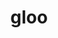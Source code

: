 ---
title: "gloo"
layout: cache
categories: [package, develop]
meta: {"compilers": ["apple-clang@16.0.0", "gcc@11.4.0", "gcc@13.2.0"], "num_specs": 109, "num_specs_by_stack": {"e4s": 25, "ml-darwin-aarch64-mps": 16, "ml-linux-aarch64-cpu": 16, "ml-linux-aarch64-cuda": 18, "ml-linux-x86_64-cpu": 16, "ml-linux-x86_64-cuda": 18, "root": 109}, "oss": ["sequoia", "ubuntu22.04", "ubuntu24.04"], "platforms": ["darwin", "linux"], "stacks": ["e4s", "ml-darwin-aarch64-mps", "ml-linux-aarch64-cpu", "ml-linux-aarch64-cuda", "ml-linux-x86_64-cpu", "ml-linux-x86_64-cuda", "root"], "targets": ["aarch64", "x86_64_v3"], "versions": ["2023-12-03"]}
spec_details: [{"compiler": "gcc@11.4.0", "hash": "2ahrbrf6systiyoyh7gmj7thajqsmkzj", "os": "ubuntu22.04", "platform": "linux", "size": "-", "stacks": ["e4s", "root"], "target": "x86_64_v3", "variants": ["build_system=cmake", "build_type=Release", "+cuda", "cuda_arch:=none", "generator=ninja", "~ipo", "~libuv"], "versions": ["2023-12-03"]}, {"compiler": "gcc@11.4.0", "hash": "2akxyxoehx3ok7mn43z3lkvzsgwqc6kc", "os": "ubuntu22.04", "platform": "linux", "size": "-", "stacks": ["e4s", "root"], "target": "x86_64_v3", "variants": ["build_system=cmake", "build_type=Release", "~cuda", "generator=ninja", "~ipo", "~libuv"], "versions": ["2023-12-03"]}, {"compiler": "gcc@13.2.0", "hash": "2brgf33n55utwkh7ortzmmqk5pw7vyi4", "os": "ubuntu24.04", "platform": "linux", "size": "-", "stacks": ["ml-linux-aarch64-cuda", "root"], "target": "aarch64", "variants": ["build_system=cmake", "build_type=Release", "+cuda", "cuda_arch:=80", "generator=ninja", "~ipo", "~libuv"], "versions": ["2023-12-03"]}, {"compiler": "gcc@13.2.0", "hash": "2gg2ohyzrpmgms7d7m7cgvqpnrzhbfsm", "os": "ubuntu24.04", "platform": "linux", "size": "-", "stacks": ["ml-linux-aarch64-cuda", "root"], "target": "aarch64", "variants": ["build_system=cmake", "build_type=Release", "+cuda", "cuda_arch:=80", "generator=ninja", "~ipo", "~libuv"], "versions": ["2023-12-03"]}, {"compiler": "apple-clang@16.0.0", "hash": "2ppomfkqlumh5cnaldqnub26cyngr5u6", "os": "sequoia", "platform": "darwin", "size": "-", "stacks": ["ml-darwin-aarch64-mps", "root"], "target": "aarch64", "variants": ["build_system=cmake", "build_type=Release", "~cuda", "generator=ninja", "~ipo", "+libuv"], "versions": ["2023-12-03"]}, {"compiler": "gcc@13.2.0", "hash": "2zqllm7jo3a3uu7cg7uik4xh5jneipor", "os": "ubuntu24.04", "platform": "linux", "size": "-", "stacks": ["ml-linux-x86_64-cpu", "root"], "target": "x86_64_v3", "variants": ["build_system=cmake", "build_type=Release", "~cuda", "generator=ninja", "~ipo", "~libuv"], "versions": ["2023-12-03"]}, {"compiler": "gcc@13.2.0", "hash": "32mcd7fhe3t4dcy6qe3nolcvbn7qd227", "os": "ubuntu24.04", "platform": "linux", "size": "-", "stacks": ["ml-linux-x86_64-cuda", "root"], "target": "x86_64_v3", "variants": ["build_system=cmake", "build_type=Release", "+cuda", "cuda_arch:=80", "generator=ninja", "~ipo", "~libuv"], "versions": ["2023-12-03"]}, {"compiler": "gcc@13.2.0", "hash": "3e4ab2fk3w35cn5w42ihkcnzjzihqshu", "os": "ubuntu24.04", "platform": "linux", "size": "-", "stacks": ["ml-linux-aarch64-cpu", "root"], "target": "aarch64", "variants": ["build_system=cmake", "build_type=Release", "~cuda", "generator=ninja", "~ipo", "~libuv"], "versions": ["2023-12-03"]}, {"compiler": "gcc@13.2.0", "hash": "3lbffc45ceal6qaj7ar4rcqm6ni6iurd", "os": "ubuntu24.04", "platform": "linux", "size": "-", "stacks": ["ml-linux-x86_64-cuda", "root"], "target": "x86_64_v3", "variants": ["build_system=cmake", "build_type=Release", "+cuda", "cuda_arch:=80", "generator=ninja", "~ipo", "~libuv"], "versions": ["2023-12-03"]}, {"compiler": "apple-clang@16.0.0", "hash": "3wypirfqrdaiugxi2pvwnzl2er4rksoh", "os": "sequoia", "platform": "darwin", "size": "-", "stacks": ["ml-darwin-aarch64-mps", "root"], "target": "aarch64", "variants": ["build_system=cmake", "build_type=Release", "~cuda", "generator=ninja", "~ipo", "+libuv"], "versions": ["2023-12-03"]}, {"compiler": "gcc@13.2.0", "hash": "43x6bzqkxmqfnlx4cglgqtu3vhvgozk3", "os": "ubuntu24.04", "platform": "linux", "size": "-", "stacks": ["ml-linux-x86_64-cpu", "root"], "target": "x86_64_v3", "variants": ["build_system=cmake", "build_type=Release", "~cuda", "generator=ninja", "~ipo", "~libuv"], "versions": ["2023-12-03"]}, {"compiler": "apple-clang@16.0.0", "hash": "4engr57pqsyouvfptryxlr6rvmffsvcg", "os": "sequoia", "platform": "darwin", "size": "-", "stacks": ["ml-darwin-aarch64-mps", "root"], "target": "aarch64", "variants": ["build_system=cmake", "build_type=Release", "~cuda", "generator=ninja", "~ipo", "+libuv"], "versions": ["2023-12-03"]}, {"compiler": "gcc@13.2.0", "hash": "4fat5vyhyzquvqu3y24aebdh7lrjfpt3", "os": "ubuntu24.04", "platform": "linux", "size": "-", "stacks": ["ml-linux-aarch64-cpu", "root"], "target": "aarch64", "variants": ["build_system=cmake", "build_type=Release", "~cuda", "generator=ninja", "~ipo", "~libuv"], "versions": ["2023-12-03"]}, {"compiler": "gcc@11.4.0", "hash": "4lscysilbo5pcx7kcdhbvqvna5qqtyij", "os": "ubuntu22.04", "platform": "linux", "size": "-", "stacks": ["e4s", "root"], "target": "x86_64_v3", "variants": ["build_system=cmake", "build_type=Release", "~cuda", "generator=ninja", "~ipo", "~libuv"], "versions": ["2023-12-03"]}, {"compiler": "gcc@13.2.0", "hash": "4tupmnisdrpluz2oyx7aanrzdquz7xfq", "os": "ubuntu24.04", "platform": "linux", "size": "-", "stacks": ["ml-linux-x86_64-cpu", "root"], "target": "x86_64_v3", "variants": ["build_system=cmake", "build_type=Release", "~cuda", "generator=ninja", "~ipo", "~libuv"], "versions": ["2023-12-03"]}, {"compiler": "gcc@13.2.0", "hash": "54bm3y23jols2pzykst22ji3wakgmx5f", "os": "ubuntu24.04", "platform": "linux", "size": "-", "stacks": ["ml-linux-aarch64-cpu", "root"], "target": "aarch64", "variants": ["build_system=cmake", "build_type=Release", "~cuda", "generator=ninja", "~ipo", "~libuv"], "versions": ["2023-12-03"]}, {"compiler": "gcc@11.4.0", "hash": "5bqpfi4632srpi2bmmktk7nb7g62k6da", "os": "ubuntu22.04", "platform": "linux", "size": "-", "stacks": ["e4s", "root"], "target": "x86_64_v3", "variants": ["build_system=cmake", "build_type=Release", "+cuda", "cuda_arch:=none", "generator=ninja", "~ipo", "~libuv"], "versions": ["2023-12-03"]}, {"compiler": "gcc@13.2.0", "hash": "67gru3re6ypv5p7d42ktvpooz3af45ze", "os": "ubuntu24.04", "platform": "linux", "size": "-", "stacks": ["ml-linux-aarch64-cpu", "root"], "target": "aarch64", "variants": ["build_system=cmake", "build_type=Release", "~cuda", "generator=ninja", "~ipo", "~libuv"], "versions": ["2023-12-03"]}, {"compiler": "gcc@13.2.0", "hash": "6anq4vpyysfkj2uta3tq5wd4cdkqtj7g", "os": "ubuntu24.04", "platform": "linux", "size": "-", "stacks": ["ml-linux-x86_64-cuda", "root"], "target": "x86_64_v3", "variants": ["build_system=cmake", "build_type=Release", "+cuda", "cuda_arch:=80", "generator=ninja", "~ipo", "~libuv"], "versions": ["2023-12-03"]}, {"compiler": "apple-clang@16.0.0", "hash": "7s37zhdmnj4obleakqzmut6edlgy5gzh", "os": "sequoia", "platform": "darwin", "size": "-", "stacks": ["ml-darwin-aarch64-mps", "root"], "target": "aarch64", "variants": ["build_system=cmake", "build_type=Release", "~cuda", "generator=ninja", "~ipo", "+libuv"], "versions": ["2023-12-03"]}, {"compiler": "gcc@13.2.0", "hash": "a4woieaaptd4vfjwbxzj6yn2ljihkudo", "os": "ubuntu24.04", "platform": "linux", "size": "-", "stacks": ["ml-linux-aarch64-cuda", "root"], "target": "aarch64", "variants": ["build_system=cmake", "build_type=Release", "+cuda", "cuda_arch:=80", "generator=ninja", "~ipo", "~libuv"], "versions": ["2023-12-03"]}, {"compiler": "gcc@13.2.0", "hash": "ady5rxfwpi2uom3a66hfzxrurxgzpuca", "os": "ubuntu24.04", "platform": "linux", "size": "-", "stacks": ["ml-linux-aarch64-cpu", "root"], "target": "aarch64", "variants": ["build_system=cmake", "build_type=Release", "~cuda", "generator=ninja", "~ipo", "~libuv"], "versions": ["2023-12-03"]}, {"compiler": "gcc@11.4.0", "hash": "ahft5n3zycy5bi2b557tt2yxh3bt7yth", "os": "ubuntu22.04", "platform": "linux", "size": "-", "stacks": ["e4s", "root"], "target": "x86_64_v3", "variants": ["build_system=cmake", "build_type=Release", "~cuda", "generator=ninja", "~ipo", "~libuv"], "versions": ["2023-12-03"]}, {"compiler": "gcc@11.4.0", "hash": "azyp65upx3youctlmwm53rsinlv2tpqn", "os": "ubuntu22.04", "platform": "linux", "size": "-", "stacks": ["e4s", "root"], "target": "x86_64_v3", "variants": ["build_system=cmake", "build_type=Release", "~cuda", "generator=ninja", "~ipo", "~libuv"], "versions": ["2023-12-03"]}, {"compiler": "gcc@13.2.0", "hash": "bqajdvytpkmiodepglepsfof6dds25gv", "os": "ubuntu24.04", "platform": "linux", "size": "-", "stacks": ["ml-linux-x86_64-cuda", "root"], "target": "x86_64_v3", "variants": ["build_system=cmake", "build_type=Release", "+cuda", "cuda_arch:=80", "generator=ninja", "~ipo", "~libuv"], "versions": ["2023-12-03"]}, {"compiler": "gcc@11.4.0", "hash": "bqop2e324hf36wq33tki4pocpkcpcx6k", "os": "ubuntu22.04", "platform": "linux", "size": "-", "stacks": ["e4s", "root"], "target": "x86_64_v3", "variants": ["build_system=cmake", "build_type=Release", "+cuda", "cuda_arch:=none", "generator=ninja", "~ipo", "~libuv"], "versions": ["2023-12-03"]}, {"compiler": "gcc@11.4.0", "hash": "c7vxok76szmfjlyxanqyyzvgvrfdhmcd", "os": "ubuntu22.04", "platform": "linux", "size": "-", "stacks": ["e4s", "root"], "target": "x86_64_v3", "variants": ["build_system=cmake", "build_type=Release", "+cuda", "cuda_arch:=none", "generator=ninja", "~ipo", "~libuv"], "versions": ["2023-12-03"]}, {"compiler": "gcc@11.4.0", "hash": "certoiyfygwef4mefjyeb62gozp2kff4", "os": "ubuntu22.04", "platform": "linux", "size": "-", "stacks": ["e4s", "root"], "target": "x86_64_v3", "variants": ["build_system=cmake", "build_type=Release", "~cuda", "generator=ninja", "~ipo", "~libuv"], "versions": ["2023-12-03"]}, {"compiler": "gcc@13.2.0", "hash": "cozox4gqklhws3wxpdj4ryfftbxg6nj7", "os": "ubuntu24.04", "platform": "linux", "size": "-", "stacks": ["ml-linux-x86_64-cpu", "root"], "target": "x86_64_v3", "variants": ["build_system=cmake", "build_type=Release", "~cuda", "generator=ninja", "~ipo", "~libuv"], "versions": ["2023-12-03"]}, {"compiler": "gcc@11.4.0", "hash": "csv35pfbovf4m6brl5skkfudiqjinbes", "os": "ubuntu22.04", "platform": "linux", "size": "-", "stacks": ["e4s", "root"], "target": "x86_64_v3", "variants": ["build_system=cmake", "build_type=Release", "+cuda", "cuda_arch:=none", "generator=ninja", "~ipo", "~libuv"], "versions": ["2023-12-03"]}, {"compiler": "gcc@13.2.0", "hash": "ctrf766mwa5wat2zjnbxwd3pi6k44a7d", "os": "ubuntu24.04", "platform": "linux", "size": "-", "stacks": ["ml-linux-x86_64-cpu", "root"], "target": "x86_64_v3", "variants": ["build_system=cmake", "build_type=Release", "~cuda", "generator=ninja", "~ipo", "~libuv"], "versions": ["2023-12-03"]}, {"compiler": "apple-clang@16.0.0", "hash": "d23fo6jmkgok346liqt4lqzf2z54x5vp", "os": "sequoia", "platform": "darwin", "size": "-", "stacks": ["ml-darwin-aarch64-mps", "root"], "target": "aarch64", "variants": ["build_system=cmake", "build_type=Release", "~cuda", "generator=ninja", "~ipo", "+libuv"], "versions": ["2023-12-03"]}, {"compiler": "gcc@13.2.0", "hash": "d74pqurxi4kn26fnhchjqiv423fnfqjt", "os": "ubuntu24.04", "platform": "linux", "size": "-", "stacks": ["ml-linux-aarch64-cpu", "root"], "target": "aarch64", "variants": ["build_system=cmake", "build_type=Release", "~cuda", "generator=ninja", "~ipo", "~libuv"], "versions": ["2023-12-03"]}, {"compiler": "gcc@13.2.0", "hash": "dvxxbmxsldpu3v32udagncumbg62emjc", "os": "ubuntu24.04", "platform": "linux", "size": "-", "stacks": ["ml-linux-x86_64-cuda", "root"], "target": "x86_64_v3", "variants": ["build_system=cmake", "build_type=Release", "+cuda", "cuda_arch:=80", "generator=ninja", "~ipo", "~libuv"], "versions": ["2023-12-03"]}, {"compiler": "gcc@13.2.0", "hash": "e5etbcchdfxwrn6wmtxzio4ugkaqf66h", "os": "ubuntu24.04", "platform": "linux", "size": "-", "stacks": ["ml-linux-x86_64-cuda", "root"], "target": "x86_64_v3", "variants": ["build_system=cmake", "build_type=Release", "+cuda", "cuda_arch:=80", "generator=ninja", "~ipo", "~libuv"], "versions": ["2023-12-03"]}, {"compiler": "gcc@13.2.0", "hash": "enkz624anyvk6yfezriwdu7xrthz2rs7", "os": "ubuntu24.04", "platform": "linux", "size": "-", "stacks": ["ml-linux-aarch64-cpu", "root"], "target": "aarch64", "variants": ["build_system=cmake", "build_type=Release", "~cuda", "generator=ninja", "~ipo", "~libuv"], "versions": ["2023-12-03"]}, {"compiler": "gcc@13.2.0", "hash": "faotxwzambkmawl46oxu5yohbu7jhbjv", "os": "ubuntu24.04", "platform": "linux", "size": "-", "stacks": ["ml-linux-aarch64-cuda", "root"], "target": "aarch64", "variants": ["build_system=cmake", "build_type=Release", "+cuda", "cuda_arch:=80", "generator=ninja", "~ipo", "~libuv"], "versions": ["2023-12-03"]}, {"compiler": "gcc@13.2.0", "hash": "fayy6seuhfouz5pnwmxihr3xk5fa6zpk", "os": "ubuntu24.04", "platform": "linux", "size": "-", "stacks": ["ml-linux-x86_64-cuda", "root"], "target": "x86_64_v3", "variants": ["build_system=cmake", "build_type=Release", "+cuda", "cuda_arch:=80", "generator=ninja", "~ipo", "~libuv"], "versions": ["2023-12-03"]}, {"compiler": "gcc@13.2.0", "hash": "ffac64vqrlp67sgq4p2t6oonmob2qqfc", "os": "ubuntu24.04", "platform": "linux", "size": "-", "stacks": ["ml-linux-aarch64-cuda", "root"], "target": "aarch64", "variants": ["build_system=cmake", "build_type=Release", "+cuda", "cuda_arch:=80", "generator=ninja", "~ipo", "~libuv"], "versions": ["2023-12-03"]}, {"compiler": "gcc@11.4.0", "hash": "fxd7mbgqkwlttteye5evcnniswhdzq54", "os": "ubuntu22.04", "platform": "linux", "size": "-", "stacks": ["e4s", "root"], "target": "x86_64_v3", "variants": ["build_system=cmake", "build_type=Release", "~cuda", "generator=ninja", "~ipo", "~libuv"], "versions": ["2023-12-03"]}, {"compiler": "gcc@13.2.0", "hash": "fzbuntjbsp2nioaduhclndyfdtsfnowm", "os": "ubuntu24.04", "platform": "linux", "size": "-", "stacks": ["ml-linux-aarch64-cpu", "root"], "target": "aarch64", "variants": ["build_system=cmake", "build_type=Release", "~cuda", "generator=ninja", "~ipo", "~libuv"], "versions": ["2023-12-03"]}, {"compiler": "gcc@13.2.0", "hash": "g4fxeok5e546wpwgz7carw47cvyghybu", "os": "ubuntu24.04", "platform": "linux", "size": "-", "stacks": ["ml-linux-x86_64-cuda", "root"], "target": "x86_64_v3", "variants": ["build_system=cmake", "build_type=Release", "+cuda", "cuda_arch:=80", "generator=ninja", "~ipo", "~libuv"], "versions": ["2023-12-03"]}, {"compiler": "gcc@13.2.0", "hash": "gc77brzwi7c62rdob7fowtmt7d62yt52", "os": "ubuntu24.04", "platform": "linux", "size": "-", "stacks": ["ml-linux-aarch64-cpu", "root"], "target": "aarch64", "variants": ["build_system=cmake", "build_type=Release", "~cuda", "generator=ninja", "~ipo", "~libuv"], "versions": ["2023-12-03"]}, {"compiler": "gcc@13.2.0", "hash": "gshfxpygqaof65gabcgunet7wmors3pa", "os": "ubuntu24.04", "platform": "linux", "size": "-", "stacks": ["ml-linux-x86_64-cuda", "root"], "target": "x86_64_v3", "variants": ["build_system=cmake", "build_type=Release", "+cuda", "cuda_arch:=80", "generator=ninja", "~ipo", "~libuv"], "versions": ["2023-12-03"]}, {"compiler": "gcc@13.2.0", "hash": "h6yufebpgtuumtirmpvrir6xrlo6duak", "os": "ubuntu24.04", "platform": "linux", "size": "-", "stacks": ["ml-linux-aarch64-cuda", "root"], "target": "aarch64", "variants": ["build_system=cmake", "build_type=Release", "+cuda", "cuda_arch:=80", "generator=ninja", "~ipo", "~libuv"], "versions": ["2023-12-03"]}, {"compiler": "apple-clang@16.0.0", "hash": "hiuug6rwrfmomu7yqfk73cwjjt3qb6kf", "os": "sequoia", "platform": "darwin", "size": "-", "stacks": ["ml-darwin-aarch64-mps", "root"], "target": "aarch64", "variants": ["build_system=cmake", "build_type=Release", "~cuda", "generator=ninja", "~ipo", "+libuv"], "versions": ["2023-12-03"]}, {"compiler": "gcc@13.2.0", "hash": "hnqgdvq45k2ossikb5isoseoahnnsl7n", "os": "ubuntu24.04", "platform": "linux", "size": "-", "stacks": ["ml-linux-aarch64-cpu", "root"], "target": "aarch64", "variants": ["build_system=cmake", "build_type=Release", "~cuda", "generator=ninja", "~ipo", "~libuv"], "versions": ["2023-12-03"]}, {"compiler": "gcc@13.2.0", "hash": "hopmcwmrqwdo6y6fnbkxsya5m4mg4rp5", "os": "ubuntu24.04", "platform": "linux", "size": "-", "stacks": ["ml-linux-aarch64-cuda", "root"], "target": "aarch64", "variants": ["build_system=cmake", "build_type=Release", "+cuda", "cuda_arch:=80", "generator=ninja", "~ipo", "~libuv"], "versions": ["2023-12-03"]}, {"compiler": "gcc@13.2.0", "hash": "iaad4hg7tu7ny6huyaltzioxsmnf44g2", "os": "ubuntu24.04", "platform": "linux", "size": "-", "stacks": ["ml-linux-aarch64-cpu", "root"], "target": "aarch64", "variants": ["build_system=cmake", "build_type=Release", "~cuda", "generator=ninja", "~ipo", "~libuv"], "versions": ["2023-12-03"]}, {"compiler": "gcc@13.2.0", "hash": "iic6oh25sakqkvz63hgnqa7lwfsik37g", "os": "ubuntu24.04", "platform": "linux", "size": "-", "stacks": ["ml-linux-aarch64-cuda", "root"], "target": "aarch64", "variants": ["build_system=cmake", "build_type=Release", "+cuda", "cuda_arch:=80", "generator=ninja", "~ipo", "~libuv"], "versions": ["2023-12-03"]}, {"compiler": "gcc@13.2.0", "hash": "iowbeg4ym2la2zjvknyqrum5jo4oodl4", "os": "ubuntu24.04", "platform": "linux", "size": "-", "stacks": ["ml-linux-aarch64-cuda", "root"], "target": "aarch64", "variants": ["build_system=cmake", "build_type=Release", "+cuda", "cuda_arch:=80", "generator=ninja", "~ipo", "~libuv"], "versions": ["2023-12-03"]}, {"compiler": "gcc@11.4.0", "hash": "j77rv62jc5l5g6g3ngobt4dsomoyrno3", "os": "ubuntu22.04", "platform": "linux", "size": "-", "stacks": ["e4s", "root"], "target": "x86_64_v3", "variants": ["build_system=cmake", "build_type=Release", "~cuda", "generator=ninja", "~ipo", "~libuv"], "versions": ["2023-12-03"]}, {"compiler": "gcc@11.4.0", "hash": "jaxti6mozn3qndwkk5s3zhavdbsar6p7", "os": "ubuntu22.04", "platform": "linux", "size": "-", "stacks": ["e4s", "root"], "target": "x86_64_v3", "variants": ["build_system=cmake", "build_type=Release", "+cuda", "cuda_arch:=none", "generator=ninja", "~ipo", "~libuv"], "versions": ["2023-12-03"]}, {"compiler": "apple-clang@16.0.0", "hash": "jbanhcmxt7smqrdxa7d3l5y2hipowvr4", "os": "sequoia", "platform": "darwin", "size": "-", "stacks": ["ml-darwin-aarch64-mps", "root"], "target": "aarch64", "variants": ["build_system=cmake", "build_type=Release", "~cuda", "generator=ninja", "~ipo", "+libuv"], "versions": ["2023-12-03"]}, {"compiler": "gcc@13.2.0", "hash": "jimeiqqulvu62gyqndtihomuj4ssyzzr", "os": "ubuntu24.04", "platform": "linux", "size": "-", "stacks": ["ml-linux-aarch64-cuda", "root"], "target": "aarch64", "variants": ["build_system=cmake", "build_type=Release", "+cuda", "cuda_arch:=80", "generator=ninja", "~ipo", "~libuv"], "versions": ["2023-12-03"]}, {"compiler": "gcc@11.4.0", "hash": "jrpyso7b3iwktnil7kzch3az6dkklhyz", "os": "ubuntu22.04", "platform": "linux", "size": "-", "stacks": ["e4s", "root"], "target": "x86_64_v3", "variants": ["build_system=cmake", "build_type=Release", "~cuda", "generator=ninja", "~ipo", "~libuv"], "versions": ["2023-12-03"]}, {"compiler": "gcc@13.2.0", "hash": "kqv26ldmqgldketlkcxptpmvs6sbnxzb", "os": "ubuntu24.04", "platform": "linux", "size": "-", "stacks": ["ml-linux-x86_64-cpu", "root"], "target": "x86_64_v3", "variants": ["build_system=cmake", "build_type=Release", "~cuda", "generator=ninja", "~ipo", "~libuv"], "versions": ["2023-12-03"]}, {"compiler": "apple-clang@16.0.0", "hash": "ksvtqt6wdaiijux6zrfiqxssv5tdlwhz", "os": "sequoia", "platform": "darwin", "size": "-", "stacks": ["ml-darwin-aarch64-mps", "root"], "target": "aarch64", "variants": ["build_system=cmake", "build_type=Release", "~cuda", "generator=ninja", "~ipo", "+libuv"], "versions": ["2023-12-03"]}, {"compiler": "apple-clang@16.0.0", "hash": "l7mpruxcc7lbtqqlvaekuav22eax75pu", "os": "sequoia", "platform": "darwin", "size": "-", "stacks": ["ml-darwin-aarch64-mps", "root"], "target": "aarch64", "variants": ["build_system=cmake", "build_type=Release", "~cuda", "generator=ninja", "~ipo", "+libuv"], "versions": ["2023-12-03"]}, {"compiler": "gcc@11.4.0", "hash": "lafqz2yp3hnyz7xsa7s4puzbwvmo2asq", "os": "ubuntu22.04", "platform": "linux", "size": "-", "stacks": ["e4s", "root"], "target": "x86_64_v3", "variants": ["build_system=cmake", "build_type=Release", "~cuda", "generator=ninja", "~ipo", "~libuv"], "versions": ["2023-12-03"]}, {"compiler": "gcc@13.2.0", "hash": "lr6d5orkhj4lqqqmxfpuf7nzwfp24uzn", "os": "ubuntu24.04", "platform": "linux", "size": "-", "stacks": ["ml-linux-x86_64-cpu", "root"], "target": "x86_64_v3", "variants": ["build_system=cmake", "build_type=Release", "~cuda", "generator=ninja", "~ipo", "~libuv"], "versions": ["2023-12-03"]}, {"compiler": "apple-clang@16.0.0", "hash": "m4q363i52n3n2k5spwz4di3vhzy3spjm", "os": "sequoia", "platform": "darwin", "size": "-", "stacks": ["ml-darwin-aarch64-mps", "root"], "target": "aarch64", "variants": ["build_system=cmake", "build_type=Release", "~cuda", "generator=ninja", "~ipo", "+libuv"], "versions": ["2023-12-03"]}, {"compiler": "gcc@13.2.0", "hash": "mcej6bbscw4s46sxbthzgitlw3aygid2", "os": "ubuntu24.04", "platform": "linux", "size": "-", "stacks": ["ml-linux-x86_64-cuda", "root"], "target": "x86_64_v3", "variants": ["build_system=cmake", "build_type=Release", "+cuda", "cuda_arch:=80", "generator=ninja", "~ipo", "~libuv"], "versions": ["2023-12-03"]}, {"compiler": "gcc@11.4.0", "hash": "mllteoypjv2dyo2f7izoz7hn5nt7x6ka", "os": "ubuntu22.04", "platform": "linux", "size": "-", "stacks": ["e4s", "root"], "target": "x86_64_v3", "variants": ["build_system=cmake", "build_type=Release", "~cuda", "generator=ninja", "~ipo", "~libuv"], "versions": ["2023-12-03"]}, {"compiler": "apple-clang@16.0.0", "hash": "mwt36ym3iytkti2gr6ohqchekh7n6irr", "os": "sequoia", "platform": "darwin", "size": "-", "stacks": ["ml-darwin-aarch64-mps", "root"], "target": "aarch64", "variants": ["build_system=cmake", "build_type=Release", "~cuda", "generator=ninja", "~ipo", "+libuv"], "versions": ["2023-12-03"]}, {"compiler": "gcc@13.2.0", "hash": "n3rbmjt4nedqwsuisplt63fghqqdty73", "os": "ubuntu24.04", "platform": "linux", "size": "-", "stacks": ["ml-linux-aarch64-cuda", "root"], "target": "aarch64", "variants": ["build_system=cmake", "build_type=Release", "+cuda", "cuda_arch:=80", "generator=ninja", "~ipo", "~libuv"], "versions": ["2023-12-03"]}, {"compiler": "gcc@13.2.0", "hash": "n52wke6semmjrkb5ume3yh6xwekjzi3f", "os": "ubuntu24.04", "platform": "linux", "size": "-", "stacks": ["ml-linux-aarch64-cuda", "root"], "target": "aarch64", "variants": ["build_system=cmake", "build_type=Release", "+cuda", "cuda_arch:=80", "generator=ninja", "~ipo", "~libuv"], "versions": ["2023-12-03"]}, {"compiler": "gcc@13.2.0", "hash": "ndeloh2i7tqxahn65me2ob45qae74j7d", "os": "ubuntu24.04", "platform": "linux", "size": "-", "stacks": ["ml-linux-aarch64-cuda", "root"], "target": "aarch64", "variants": ["build_system=cmake", "build_type=Release", "+cuda", "cuda_arch:=80", "generator=ninja", "~ipo", "~libuv"], "versions": ["2023-12-03"]}, {"compiler": "gcc@13.2.0", "hash": "nmpojstosq5ndtt2yj7btuc5chkqmuvr", "os": "ubuntu24.04", "platform": "linux", "size": "-", "stacks": ["ml-linux-aarch64-cuda", "root"], "target": "aarch64", "variants": ["build_system=cmake", "build_type=Release", "+cuda", "cuda_arch:=80", "generator=ninja", "~ipo", "~libuv"], "versions": ["2023-12-03"]}, {"compiler": "gcc@13.2.0", "hash": "nstf2n77ufpbbjyplw3aq76ndvkdisrx", "os": "ubuntu24.04", "platform": "linux", "size": "-", "stacks": ["ml-linux-x86_64-cpu", "root"], "target": "x86_64_v3", "variants": ["build_system=cmake", "build_type=Release", "~cuda", "generator=ninja", "~ipo", "~libuv"], "versions": ["2023-12-03"]}, {"compiler": "gcc@13.2.0", "hash": "nt55gdrvefmif7jbf3s6abryhu5x4oay", "os": "ubuntu24.04", "platform": "linux", "size": "-", "stacks": ["ml-linux-x86_64-cpu", "root"], "target": "x86_64_v3", "variants": ["build_system=cmake", "build_type=Release", "~cuda", "generator=ninja", "~ipo", "~libuv"], "versions": ["2023-12-03"]}, {"compiler": "apple-clang@16.0.0", "hash": "o4whrthpbblab26ctre455fljdt6pp6h", "os": "sequoia", "platform": "darwin", "size": "-", "stacks": ["ml-darwin-aarch64-mps", "root"], "target": "aarch64", "variants": ["build_system=cmake", "build_type=Release", "~cuda", "generator=ninja", "~ipo", "+libuv"], "versions": ["2023-12-03"]}, {"compiler": "gcc@13.2.0", "hash": "oj2p7l33wd2yon2dlrztn7xzgm2rvm3i", "os": "ubuntu24.04", "platform": "linux", "size": "-", "stacks": ["ml-linux-x86_64-cpu", "root"], "target": "x86_64_v3", "variants": ["build_system=cmake", "build_type=Release", "~cuda", "generator=ninja", "~ipo", "~libuv"], "versions": ["2023-12-03"]}, {"compiler": "gcc@13.2.0", "hash": "osnpufpracepjdxmissr52g6ev2uc4x5", "os": "ubuntu24.04", "platform": "linux", "size": "-", "stacks": ["ml-linux-aarch64-cpu", "root"], "target": "aarch64", "variants": ["build_system=cmake", "build_type=Release", "~cuda", "generator=ninja", "~ipo", "~libuv"], "versions": ["2023-12-03"]}, {"compiler": "apple-clang@16.0.0", "hash": "pafzomxoel67pnaxc2of3zdhxsip6h3r", "os": "sequoia", "platform": "darwin", "size": "-", "stacks": ["ml-darwin-aarch64-mps", "root"], "target": "aarch64", "variants": ["build_system=cmake", "build_type=Release", "~cuda", "generator=ninja", "~ipo", "+libuv"], "versions": ["2023-12-03"]}, {"compiler": "gcc@13.2.0", "hash": "puowni2ie6y5qstwn2ahrsbwiw6xgshv", "os": "ubuntu24.04", "platform": "linux", "size": "-", "stacks": ["ml-linux-aarch64-cpu", "root"], "target": "aarch64", "variants": ["build_system=cmake", "build_type=Release", "~cuda", "generator=ninja", "~ipo", "~libuv"], "versions": ["2023-12-03"]}, {"compiler": "gcc@13.2.0", "hash": "pwpjvjkhbydfopsdnnfhhpi7ohvtxcxy", "os": "ubuntu24.04", "platform": "linux", "size": "-", "stacks": ["ml-linux-x86_64-cpu", "root"], "target": "x86_64_v3", "variants": ["build_system=cmake", "build_type=Release", "~cuda", "generator=ninja", "~ipo", "~libuv"], "versions": ["2023-12-03"]}, {"compiler": "gcc@13.2.0", "hash": "q5kqowcaxu47kspvwwuduclkwhajv26p", "os": "ubuntu24.04", "platform": "linux", "size": "-", "stacks": ["ml-linux-x86_64-cpu", "root"], "target": "x86_64_v3", "variants": ["build_system=cmake", "build_type=Release", "~cuda", "generator=ninja", "~ipo", "~libuv"], "versions": ["2023-12-03"]}, {"compiler": "gcc@13.2.0", "hash": "q7hruetfqkjjy7lojyabnctaaandyk7r", "os": "ubuntu24.04", "platform": "linux", "size": "-", "stacks": ["ml-linux-x86_64-cuda", "root"], "target": "x86_64_v3", "variants": ["build_system=cmake", "build_type=Release", "+cuda", "cuda_arch:=80", "generator=ninja", "~ipo", "~libuv"], "versions": ["2023-12-03"]}, {"compiler": "gcc@11.4.0", "hash": "qajxjxz6cwsbjmbl7rselu6wjxmeulek", "os": "ubuntu22.04", "platform": "linux", "size": "-", "stacks": ["e4s", "root"], "target": "x86_64_v3", "variants": ["build_system=cmake", "build_type=Release", "~cuda", "generator=ninja", "~ipo", "~libuv"], "versions": ["2023-12-03"]}, {"compiler": "gcc@11.4.0", "hash": "qrp2bnw2ar35ihbtb6ntmrp2twf5rx3b", "os": "ubuntu22.04", "platform": "linux", "size": "-", "stacks": ["e4s", "root"], "target": "x86_64_v3", "variants": ["build_system=cmake", "build_type=Release", "~cuda", "generator=ninja", "~ipo", "~libuv"], "versions": ["2023-12-03"]}, {"compiler": "gcc@13.2.0", "hash": "r5xnrtv7vh6mk5lifmp3dxsuazf5cqe6", "os": "ubuntu24.04", "platform": "linux", "size": "-", "stacks": ["ml-linux-aarch64-cuda", "root"], "target": "aarch64", "variants": ["build_system=cmake", "build_type=Release", "+cuda", "cuda_arch:=80", "generator=ninja", "~ipo", "~libuv"], "versions": ["2023-12-03"]}, {"compiler": "gcc@13.2.0", "hash": "rhv6hp55cotsvzfahkqcse4apbtkdefh", "os": "ubuntu24.04", "platform": "linux", "size": "-", "stacks": ["ml-linux-x86_64-cpu", "root"], "target": "x86_64_v3", "variants": ["build_system=cmake", "build_type=Release", "~cuda", "generator=ninja", "~ipo", "~libuv"], "versions": ["2023-12-03"]}, {"compiler": "gcc@13.2.0", "hash": "sctef6qwyccnezcayqybdn2eu6srutd6", "os": "ubuntu24.04", "platform": "linux", "size": "-", "stacks": ["ml-linux-x86_64-cuda", "root"], "target": "x86_64_v3", "variants": ["build_system=cmake", "build_type=Release", "+cuda", "cuda_arch:=80", "generator=ninja", "~ipo", "~libuv"], "versions": ["2023-12-03"]}, {"compiler": "gcc@11.4.0", "hash": "sdopjzna6pvu53j2buitprxvynavnaxo", "os": "ubuntu22.04", "platform": "linux", "size": "-", "stacks": ["e4s", "root"], "target": "x86_64_v3", "variants": ["build_system=cmake", "build_type=Release", "~cuda", "generator=ninja", "~ipo", "~libuv"], "versions": ["2023-12-03"]}, {"compiler": "gcc@13.2.0", "hash": "stukloh4qcxcfmmpwxwpxdsyd63uix37", "os": "ubuntu24.04", "platform": "linux", "size": "-", "stacks": ["ml-linux-x86_64-cuda", "root"], "target": "x86_64_v3", "variants": ["build_system=cmake", "build_type=Release", "+cuda", "cuda_arch:=80", "generator=ninja", "~ipo", "~libuv"], "versions": ["2023-12-03"]}, {"compiler": "gcc@13.2.0", "hash": "t2a5bhkk5odhdxuiwa4uwbertvufx4ne", "os": "ubuntu24.04", "platform": "linux", "size": "-", "stacks": ["ml-linux-aarch64-cuda", "root"], "target": "aarch64", "variants": ["build_system=cmake", "build_type=Release", "+cuda", "cuda_arch:=80", "generator=ninja", "~ipo", "~libuv"], "versions": ["2023-12-03"]}, {"compiler": "gcc@13.2.0", "hash": "tlnnzxyqc6sfbnvh6bhyhkbtgydtxr63", "os": "ubuntu24.04", "platform": "linux", "size": "-", "stacks": ["ml-linux-x86_64-cpu", "root"], "target": "x86_64_v3", "variants": ["build_system=cmake", "build_type=Release", "~cuda", "generator=ninja", "~ipo", "~libuv"], "versions": ["2023-12-03"]}, {"compiler": "gcc@13.2.0", "hash": "tr53m6yh4xhjbgq44e5uytqp4eao27je", "os": "ubuntu24.04", "platform": "linux", "size": "-", "stacks": ["ml-linux-aarch64-cuda", "root"], "target": "aarch64", "variants": ["build_system=cmake", "build_type=Release", "+cuda", "cuda_arch:=80", "generator=ninja", "~ipo", "~libuv"], "versions": ["2023-12-03"]}, {"compiler": "gcc@11.4.0", "hash": "twry2wuorfctatuw4depcrp3dno5thlm", "os": "ubuntu22.04", "platform": "linux", "size": "-", "stacks": ["e4s", "root"], "target": "x86_64_v3", "variants": ["build_system=cmake", "build_type=Release", "~cuda", "generator=ninja", "~ipo", "~libuv"], "versions": ["2023-12-03"]}, {"compiler": "gcc@13.2.0", "hash": "u3ljjzawulf366beilpfvjdban7rhklz", "os": "ubuntu24.04", "platform": "linux", "size": "-", "stacks": ["ml-linux-aarch64-cpu", "root"], "target": "aarch64", "variants": ["build_system=cmake", "build_type=Release", "~cuda", "generator=ninja", "~ipo", "~libuv"], "versions": ["2023-12-03"]}, {"compiler": "gcc@13.2.0", "hash": "u44ldr4bv7cb5qwzdqazgypzhtqm2l3s", "os": "ubuntu24.04", "platform": "linux", "size": "-", "stacks": ["ml-linux-aarch64-cuda", "root"], "target": "aarch64", "variants": ["build_system=cmake", "build_type=Release", "+cuda", "cuda_arch:=80", "generator=ninja", "~ipo", "~libuv"], "versions": ["2023-12-03"]}, {"compiler": "gcc@13.2.0", "hash": "uazkmo3ait2nzos4nkrc6njwsmz4yk3q", "os": "ubuntu24.04", "platform": "linux", "size": "-", "stacks": ["ml-linux-x86_64-cpu", "root"], "target": "x86_64_v3", "variants": ["build_system=cmake", "build_type=Release", "~cuda", "generator=ninja", "~ipo", "~libuv"], "versions": ["2023-12-03"]}, {"compiler": "gcc@13.2.0", "hash": "vekqhfquu5xce7d2oxaoab26xg5hz62u", "os": "ubuntu24.04", "platform": "linux", "size": "-", "stacks": ["ml-linux-x86_64-cuda", "root"], "target": "x86_64_v3", "variants": ["build_system=cmake", "build_type=Release", "+cuda", "cuda_arch:=80", "generator=ninja", "~ipo", "~libuv"], "versions": ["2023-12-03"]}, {"compiler": "gcc@11.4.0", "hash": "vo4mr7mpqho6zd4hmef2w5e7doacvi24", "os": "ubuntu22.04", "platform": "linux", "size": "-", "stacks": ["e4s", "root"], "target": "x86_64_v3", "variants": ["build_system=cmake", "build_type=Release", "~cuda", "generator=ninja", "~ipo", "~libuv"], "versions": ["2023-12-03"]}, {"compiler": "gcc@13.2.0", "hash": "vv7nhwmxebbomruwssgw2isxdbenezm2", "os": "ubuntu24.04", "platform": "linux", "size": "-", "stacks": ["ml-linux-aarch64-cpu", "root"], "target": "aarch64", "variants": ["build_system=cmake", "build_type=Release", "~cuda", "generator=ninja", "~ipo", "~libuv"], "versions": ["2023-12-03"]}, {"compiler": "gcc@13.2.0", "hash": "wm7vvrog2be5qrdykapek4vpapixmcbn", "os": "ubuntu24.04", "platform": "linux", "size": "-", "stacks": ["ml-linux-x86_64-cuda", "root"], "target": "x86_64_v3", "variants": ["build_system=cmake", "build_type=Release", "+cuda", "cuda_arch:=80", "generator=ninja", "~ipo", "~libuv"], "versions": ["2023-12-03"]}, {"compiler": "apple-clang@16.0.0", "hash": "x2npibxpgh62id3vxkmzfvpkrattgknd", "os": "sequoia", "platform": "darwin", "size": "-", "stacks": ["ml-darwin-aarch64-mps", "root"], "target": "aarch64", "variants": ["build_system=cmake", "build_type=Release", "~cuda", "generator=ninja", "~ipo", "+libuv"], "versions": ["2023-12-03"]}, {"compiler": "gcc@13.2.0", "hash": "xle57qzwvjm4vulxig2xbsvz55weyg5d", "os": "ubuntu24.04", "platform": "linux", "size": "-", "stacks": ["ml-linux-x86_64-cpu", "root"], "target": "x86_64_v3", "variants": ["build_system=cmake", "build_type=Release", "~cuda", "generator=ninja", "~ipo", "~libuv"], "versions": ["2023-12-03"]}, {"compiler": "apple-clang@16.0.0", "hash": "xt4uxrvamdib2sti7orqqrearbs5yas4", "os": "sequoia", "platform": "darwin", "size": "-", "stacks": ["ml-darwin-aarch64-mps", "root"], "target": "aarch64", "variants": ["build_system=cmake", "build_type=Release", "~cuda", "generator=ninja", "~ipo", "+libuv"], "versions": ["2023-12-03"]}, {"compiler": "gcc@13.2.0", "hash": "xv7lpesbmcvsgrrpmz3ujjzbualcjxar", "os": "ubuntu24.04", "platform": "linux", "size": "-", "stacks": ["ml-linux-x86_64-cuda", "root"], "target": "x86_64_v3", "variants": ["build_system=cmake", "build_type=Release", "+cuda", "cuda_arch:=80", "generator=ninja", "~ipo", "~libuv"], "versions": ["2023-12-03"]}, {"compiler": "gcc@11.4.0", "hash": "xxony7gacm6bxvrihto4mv27ntqpyths", "os": "ubuntu22.04", "platform": "linux", "size": "-", "stacks": ["e4s", "root"], "target": "x86_64_v3", "variants": ["build_system=cmake", "build_type=Release", "+cuda", "cuda_arch:=none", "generator=ninja", "~ipo", "~libuv"], "versions": ["2023-12-03"]}, {"compiler": "apple-clang@16.0.0", "hash": "y7v4xb66xcsbn4jkyaxsuspuuejf25mu", "os": "sequoia", "platform": "darwin", "size": "-", "stacks": ["ml-darwin-aarch64-mps", "root"], "target": "aarch64", "variants": ["build_system=cmake", "build_type=Release", "~cuda", "generator=ninja", "~ipo", "+libuv"], "versions": ["2023-12-03"]}, {"compiler": "gcc@13.2.0", "hash": "yj5ckuc63qumvmlqgg2zexb4vyxmuivr", "os": "ubuntu24.04", "platform": "linux", "size": "-", "stacks": ["ml-linux-aarch64-cpu", "root"], "target": "aarch64", "variants": ["build_system=cmake", "build_type=Release", "~cuda", "generator=ninja", "~ipo", "~libuv"], "versions": ["2023-12-03"]}, {"compiler": "gcc@11.4.0", "hash": "ytcmlxyyhgi6yyee47hhsy3eif44e7dc", "os": "ubuntu22.04", "platform": "linux", "size": "-", "stacks": ["e4s", "root"], "target": "x86_64_v3", "variants": ["build_system=cmake", "build_type=Release", "+cuda", "cuda_arch:=none", "generator=ninja", "~ipo", "~libuv"], "versions": ["2023-12-03"]}, {"compiler": "gcc@13.2.0", "hash": "zb3wvybv5btumhwugziliqufcpv7tvzz", "os": "ubuntu24.04", "platform": "linux", "size": "-", "stacks": ["ml-linux-x86_64-cuda", "root"], "target": "x86_64_v3", "variants": ["build_system=cmake", "build_type=Release", "+cuda", "cuda_arch:=80", "generator=ninja", "~ipo", "~libuv"], "versions": ["2023-12-03"]}, {"compiler": "gcc@11.4.0", "hash": "zebcihrlwud4r3dm5sfvcp4otppgpppm", "os": "ubuntu22.04", "platform": "linux", "size": "-", "stacks": ["e4s", "root"], "target": "x86_64_v3", "variants": ["build_system=cmake", "build_type=Release", "~cuda", "generator=ninja", "~ipo", "~libuv"], "versions": ["2023-12-03"]}, {"compiler": "gcc@11.4.0", "hash": "zl5p3c7p6uphfpxs3s6wlgpijztc3c27", "os": "ubuntu22.04", "platform": "linux", "size": "-", "stacks": ["e4s", "root"], "target": "x86_64_v3", "variants": ["build_system=cmake", "build_type=Release", "+cuda", "cuda_arch:=none", "generator=ninja", "~ipo", "~libuv"], "versions": ["2023-12-03"]}, {"compiler": "gcc@13.2.0", "hash": "zvtqgylzth6fdmpob4zhshgzc6afwemq", "os": "ubuntu24.04", "platform": "linux", "size": "-", "stacks": ["ml-linux-x86_64-cuda", "root"], "target": "x86_64_v3", "variants": ["build_system=cmake", "build_type=Release", "+cuda", "cuda_arch:=80", "generator=ninja", "~ipo", "~libuv"], "versions": ["2023-12-03"]}]
---